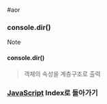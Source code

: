 #aor 
### console.dir()
>[!note]
>#### console.dir()
>
>>객체의 속성을 계층구조로 출력  

### [JavaScript](AOR/Dev-Index/JavaScript.md) Index로 돌아가기